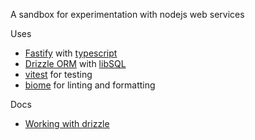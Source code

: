 A sandbox for experimentation with nodejs web services

Uses
- [Fastify](https://fastify.dev) with [typescript](https://www.typescriptlang.org)
- [Drizzle ORM](https://orm.drizzle.team) with [libSQL](https://turso.tech/libsql)
- [vitest](https://vitest.dev) for testing
- [biome](https://biomejs.dev) for linting and formatting 

Docs
- [Working with drizzle](docs/drizzle.md)